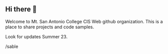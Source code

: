 ## Hi there 👋

Welcome to Mt. San Antonio College CIS Web github organization. This is a place to share projects and code samples.

Look for updates Summer 23.

/sable
